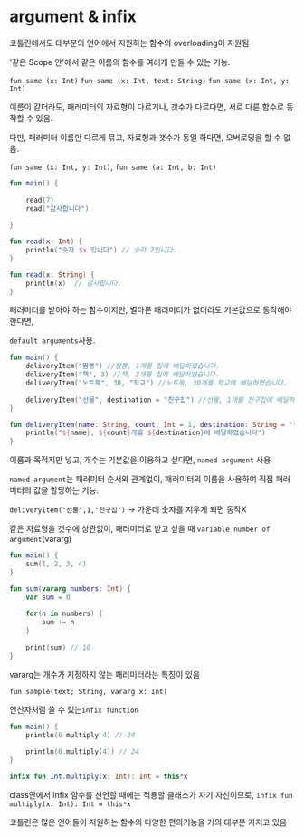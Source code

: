 # argument & infix

코틀린에서도 대부분의 언어에서 지원하는 함수의 overloading이 지원됨

'같은 Scope 안'에서  같은 이름의 함수를 여러개 만들 수 있는 기능.

`fun same (x: Int)` `fun same (x: Int, text: String)` `fun same (x: Int, y: Int)` 

이름이 같더라도, 패러미터의 자료형이 다르거나, 갯수가 다르다면, 서로 다른 함수로 동작할 수 있음.

다만, 패러미터 이름만 다르게 묶고, 자료형과 갯수가 동일 하다면, 오버로딩을 할 수 없음.

`fun same (x: Int, y: Int)`, `fun same (a: Int, b: Int)`



```kotlin
fun main() {
    
    read(7)
    read("감사합니다")
    
} 

fun read(x: Int) {
    println("숫자 $x 입니다") // 숫자 7입니다.
}

fun read(x: String) {
    println(x)  // 감사합니다.
}
```



패러미터를 받아야 하는 함수이지만,  별다른 패러미터가 없더라도 기본값으로 동작해야 한다면,

`default arguments`사용.



```kotlin
fun main() {
    deliveryItem("짬뽕") //짬뽕, 1개를 집에 배달하였습니다.
    deliveryItem("책", 3) //책, 3개를 집에 배달하였습니다.
    deliveryItem("노트북", 30, "학교") //노트북, 30개를 학교에 배달하였습니다.
    
    deliveryItem("선물", destination = "친구집") //선물, 1개를 친구집에 배달하였습니다.
}

fun deliveryItem(name: String, count: Int = 1, destination: String = "집") {
    println("${name}, ${count}개를 ${destination}에 배달하였습니다")
}
```

이름과 목적지만 넣고, 개수는 기본값을 이용하고 싶다면, `named argument` 사용

`named argument`는 패러미터 순서와 관계없이, 패러미터의 이름을 사용하여 직접 패러미터의 값을 할당하는 기능.

`deliveryItem("선물",1,"친구집")` -> 가운데 숫자를 지우게 되면 동작X



같은 자료형을 갯수에 상관없이, 패러미터로 받고 싶을 때  `variable number of argument`(vararg)

```kotlin
fun main() {
    sum(1, 2, 3, 4)
}

fun sum(vararg numbers: Int) {
    var sum = 0
    
    for(n in numbers) {
        sum += n
    }
    
    print(sum) // 10
}
```

vararg는 개수가 지정하지 않는 패러미터라는 특징이 있음

`fun sample(text; String, vararg x: Int)`



연산자처럼 쓸 수 있는`infix function`

```kotlin
fun main() {
    println(6 multiply 4) // 24
    
    println(6.multiply(4)) // 24
}

infix fun Int.multiply(x: Int): Int = this*x
```

class안에서 infix 함수를 선언할 때에는 적용할 클래스가 자기 자신이므로, `infix fun multiply(x: Int): Int = this*x`



코틀린은 많은 언어들이 지원하는 함수의 다양한 편의기능을 거의 대부분 가지고 있음
